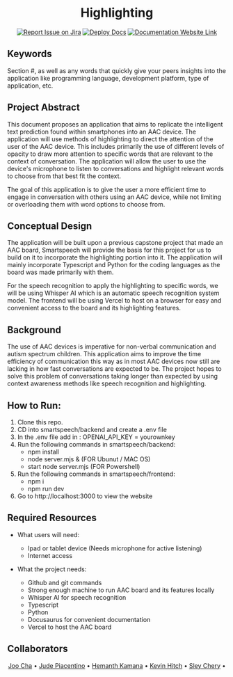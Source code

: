 <div align="center">

# Highlighting
[![Report Issue on Jira](https://img.shields.io/badge/Report%20Issues-Jira-0052CC?style=flat&logo=jira-software)](https://temple-cis-projects-in-cs.atlassian.net/jira/software/c/projects/DT/issues)
[![Deploy Docs](https://github.com/ApplebaumIan/tu-cis-4398-docs-template/actions/workflows/deploy.yml/badge.svg)](https://github.com/ApplebaumIan/tu-cis-4398-docs-template/actions/workflows/deploy.yml)
[![Documentation Website Link](https://img.shields.io/badge/-Documentation%20Website-brightgreen)](https://capstone-projects-2025-fall.github.io/project-002-highlighting/)


</div>

## Keywords

Section #, as well as any words that quickly give your peers insights into the application like programming language, development platform, type of application, etc.

## Project Abstract

This document proposes an application that aims to replicate the intelligent text prediction found within smartphones into an AAC device. The application will use methods of highlighting to direct the attention of the user of the AAC device. This includes primarily the use of different levels of opacity to draw more attention to specific words that are relevant to the context of conversation. The application will allow the user to use the device's microphone to listen to conversations and highlight relevant words to choose from that best fit the context.

The goal of this application is to give the user a more efficient time to engage in conversation with others using an AAC device, while not limiting or overloading them with word options to choose from.

## Conceptual Design

The application will be built upon a previous capstone project that made an AAC board, Smartspeech will provide the basis for this project for us to build on it to incorporate the highlighting portion into it. The application will mainly incorporate Typescript and Python for the coding languages as the board was made primarily with them.

For the speech recognition to apply the highlighting to specific words, we will be using Whisper AI which is an automatic speech recognition system model. The frontend will be using Vercel to host on a browser for easy and convenient access to the board and its highlighting features.

## Background

The use of AAC devices is imperative for non-verbal communication and autism spectrum children. This application aims to improve the time efficiency of communication this way as in most AAC devices now still are lacking in how fast conversations are expected to be. The project hopes to solve this problem of conversations taking longer than expected by using context awareness methods like speech recognition and highlighting.

## How to Run:

1. Clone this repo.
2. CD into smartspeech/backend and create a .env file 
3. In the .env file add in : OPENAI_API_KEY = yourownkey
4. Run the following commands in smartspeech/backend:
    * npm install
    * node server.mjs & (FOR Ubunut / MAC OS)
    * start node server.mjs (FOR Powershell)
5. Run the following commands in smartspeech/frontend: 
    * npm i
    * npm run dev
6. Go to http://localhost:3000 to view the website


## Required Resources

* What users will need:

    * Ipad or tablet device (Needs microphone for active listening)
    * Internet access

* What the project needs:

    * Github and git commands
    * Strong enough machine to run AAC board and its features locally
    * Whisper AI for speech recognition
    * Typescript
    * Python
    * Docusaurus for convenient documentation
    * Vercel to host the AAC board

## Collaborators

<div align="center">


[Joo Cha](https://github.com/tuh14497) •
[Jude Piacentino](https://github.com/JudeP2) •
[Hemanth Kamana](https://github.com/123GetBuckets) •
[Kevin Hitch](https://github.com/tun72869) •
[Sley Chery](https://github.com/SleyChery) •

</div>

